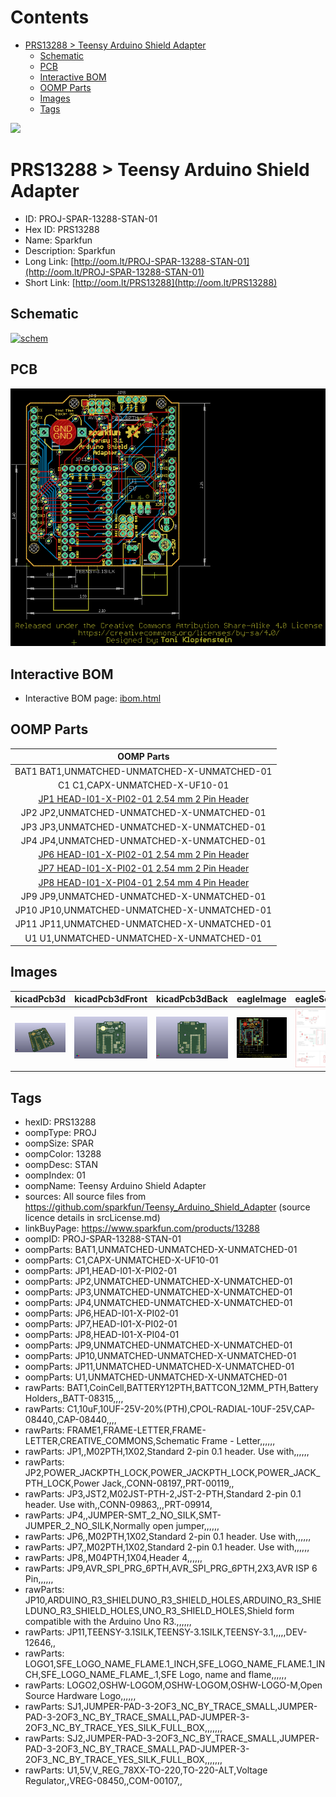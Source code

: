 



Contents
========

* [PRS13288 > Teensy Arduino Shield Adapter](#prs13288--teensy-arduino-shield-adapter)
	* [Schematic](#schematic)
	* [PCB](#pcb)
	* [Interactive BOM](#interactive-bom)
	* [OOMP Parts](#oomp-parts)
	* [Images](#images)
	* [Tags](#tags)
  
![][im]
# PRS13288 > Teensy Arduino Shield Adapter

- ID: PROJ-SPAR-13288-STAN-01
- Hex ID: PRS13288
- Name: Sparkfun
- Description: Sparkfun
- Long Link: [http://oom.lt/PROJ-SPAR-13288-STAN-01](http://oom.lt/PROJ-SPAR-13288-STAN-01)
- Short Link: [http://oom.lt/PRS13288](http://oom.lt/PRS13288)

## Schematic
  
[![schem](eagleSchemImage.png)](eagleSchemImage.png)
## PCB
  
[![pcb](eagleImage.png)](eagleImage.png)
## Interactive BOM

- Interactive BOM page: [ibom.html](https://htmlpreview.github.io/?https://github.com/oomlout/oomlout_OOMP_projects/blob/main/PROJ-SPAR-13288-STAN-01/kicad/bom/ibom.html)

## OOMP Parts
  

|OOMP Parts|
| :---: |
|BAT1 BAT1,UNMATCHED-UNMATCHED-X-UNMATCHED-01|
|C1 C1,CAPX-UNMATCHED-X-UF10-01|
|[JP1 HEAD-I01-X-PI02-01 2.54 mm 2 Pin Header](https://github.com/oomlout/oomlout_OOMP_parts/tree/main/HEAD-I01-X-PI02-01/)|
|JP2 JP2,UNMATCHED-UNMATCHED-X-UNMATCHED-01|
|JP3 JP3,UNMATCHED-UNMATCHED-X-UNMATCHED-01|
|JP4 JP4,UNMATCHED-UNMATCHED-X-UNMATCHED-01|
|[JP6 HEAD-I01-X-PI02-01 2.54 mm 2 Pin Header](https://github.com/oomlout/oomlout_OOMP_parts/tree/main/HEAD-I01-X-PI02-01/)|
|[JP7 HEAD-I01-X-PI02-01 2.54 mm 2 Pin Header](https://github.com/oomlout/oomlout_OOMP_parts/tree/main/HEAD-I01-X-PI02-01/)|
|[JP8 HEAD-I01-X-PI04-01 2.54 mm 4 Pin Header](https://github.com/oomlout/oomlout_OOMP_parts/tree/main/HEAD-I01-X-PI04-01/)|
|JP9 JP9,UNMATCHED-UNMATCHED-X-UNMATCHED-01|
|JP10 JP10,UNMATCHED-UNMATCHED-X-UNMATCHED-01|
|JP11 JP11,UNMATCHED-UNMATCHED-X-UNMATCHED-01|
|U1 U1,UNMATCHED-UNMATCHED-X-UNMATCHED-01|

## Images
  
  

|kicadPcb3d|kicadPcb3dFront|kicadPcb3dBack|eagleImage|eagleSchemImage|
| :---: | :---: | :---: | :---: | :---: |
|[![kicadPcb3d](kicadPcb3d_140.png)](kicadPcb3d.png)|[![kicadPcb3dFront](kicadPcb3dFront_140.png)](kicadPcb3dFront.png)|[![kicadPcb3dBack](kicadPcb3dBack_140.png)](kicadPcb3dBack.png)|[![eagleImage](eagleImage_140.png)](eagleImage.png)|[![eagleSchemImage](eagleSchemImage_140.png)](eagleSchemImage.png)|

## Tags

- hexID: PRS13288
- oompType: PROJ
- oompSize: SPAR
- oompColor: 13288
- oompDesc: STAN
- oompIndex: 01
- oompName: Teensy Arduino Shield Adapter
- sources: All source files from https://github.com/sparkfun/Teensy_Arduino_Shield_Adapter (source licence details in srcLicense.md)
- linkBuyPage: https://www.sparkfun.com/products/13288
- oompID: PROJ-SPAR-13288-STAN-01
- oompParts: BAT1,UNMATCHED-UNMATCHED-X-UNMATCHED-01
- oompParts: C1,CAPX-UNMATCHED-X-UF10-01
- oompParts: JP1,HEAD-I01-X-PI02-01
- oompParts: JP2,UNMATCHED-UNMATCHED-X-UNMATCHED-01
- oompParts: JP3,UNMATCHED-UNMATCHED-X-UNMATCHED-01
- oompParts: JP4,UNMATCHED-UNMATCHED-X-UNMATCHED-01
- oompParts: JP6,HEAD-I01-X-PI02-01
- oompParts: JP7,HEAD-I01-X-PI02-01
- oompParts: JP8,HEAD-I01-X-PI04-01
- oompParts: JP9,UNMATCHED-UNMATCHED-X-UNMATCHED-01
- oompParts: JP10,UNMATCHED-UNMATCHED-X-UNMATCHED-01
- oompParts: JP11,UNMATCHED-UNMATCHED-X-UNMATCHED-01
- oompParts: U1,UNMATCHED-UNMATCHED-X-UNMATCHED-01
- rawParts: BAT1,CoinCell,BATTERY12PTH,BATTCON_12MM_PTH,Battery Holders,,BATT-08315,,,,
- rawParts: C1,10uF,10UF-25V-20%(PTH),CPOL-RADIAL-10UF-25V,CAP-08440,,CAP-08440,,,,
- rawParts: FRAME1,FRAME-LETTER,FRAME-LETTER,CREATIVE_COMMONS,Schematic Frame - Letter,,,,,,
- rawParts: JP1,,M02PTH,1X02,Standard 2-pin 0.1 header. Use with,,,,,,
- rawParts: JP2,POWER_JACKPTH_LOCK,POWER_JACKPTH_LOCK,POWER_JACK_PTH_LOCK,Power Jack,,CONN-08197,,PRT-00119,,
- rawParts: JP3,JST2,M02JST-PTH-2,JST-2-PTH,Standard 2-pin 0.1 header. Use with,,CONN-09863,,,PRT-09914,
- rawParts: JP4,,JUMPER-SMT_2_NO_SILK,SMT-JUMPER_2_NO_SILK,Normally open jumper,,,,,,
- rawParts: JP6,,M02PTH,1X02,Standard 2-pin 0.1 header. Use with,,,,,,
- rawParts: JP7,,M02PTH,1X02,Standard 2-pin 0.1 header. Use with,,,,,,
- rawParts: JP8,,M04PTH,1X04,Header 4,,,,,,
- rawParts: JP9,AVR_SPI_PRG_6PTH,AVR_SPI_PRG_6PTH,2X3,AVR ISP 6 Pin,,,,,,
- rawParts: JP10,ARDUINO_R3_SHIELDUNO_R3_SHIELD_HOLES,ARDUINO_R3_SHIELDUNO_R3_SHIELD_HOLES,UNO_R3_SHIELD_HOLES,Shield form compatible with the Arduino Uno R3.,,,,,,
- rawParts: JP11,TEENSY-3.1SILK,TEENSY-3.1SILK,TEENSY-3.1,,,,,DEV-12646,,
- rawParts: LOGO1,SFE_LOGO_NAME_FLAME.1_INCH,SFE_LOGO_NAME_FLAME.1_INCH,SFE_LOGO_NAME_FLAME_.1,SFE Logo, name and flame,,,,,,
- rawParts: LOGO2,OSHW-LOGOM,OSHW-LOGOM,OSHW-LOGO-M,Open Source Hardware Logo,,,,,,
- rawParts: SJ1,JUMPER-PAD-3-2OF3_NC_BY_TRACE_SMALL,JUMPER-PAD-3-2OF3_NC_BY_TRACE_SMALL,PAD-JUMPER-3-2OF3_NC_BY_TRACE_YES_SILK_FULL_BOX,,,,,,,
- rawParts: SJ2,JUMPER-PAD-3-2OF3_NC_BY_TRACE_SMALL,JUMPER-PAD-3-2OF3_NC_BY_TRACE_SMALL,PAD-JUMPER-3-2OF3_NC_BY_TRACE_YES_SILK_FULL_BOX,,,,,,,
- rawParts: U1,5V,V_REG_78XX-TO-220,TO-220-ALT,Voltage Regulator,,VREG-08450,,COM-00107,,



[im]: kicadPcb3d_450.png
